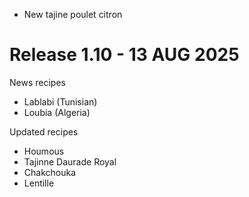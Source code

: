 + New tajine poulet citron

# Release 1.10 - 13 AUG 2025 
News recipes
+ Lablabi (Tunisian)
+ Loubia (Algeria)

Updated recipes
+ Houmous
+ Tajinne Daurade Royal
+ Chakchouka
+ Lentille
